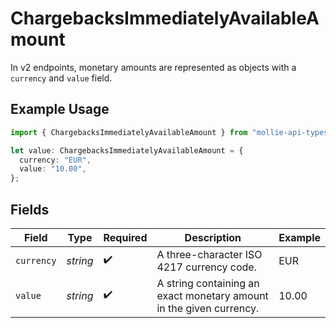 # ChargebacksImmediatelyAvailableAmount

In v2 endpoints, monetary amounts are represented as objects with a `currency` and `value` field.

## Example Usage

```typescript
import { ChargebacksImmediatelyAvailableAmount } from "mollie-api-typescript/models/operations";

let value: ChargebacksImmediatelyAvailableAmount = {
  currency: "EUR",
  value: "10.00",
};
```

## Fields

| Field                                                               | Type                                                                | Required                                                            | Description                                                         | Example                                                             |
| ------------------------------------------------------------------- | ------------------------------------------------------------------- | ------------------------------------------------------------------- | ------------------------------------------------------------------- | ------------------------------------------------------------------- |
| `currency`                                                          | *string*                                                            | :heavy_check_mark:                                                  | A three-character ISO 4217 currency code.                           | EUR                                                                 |
| `value`                                                             | *string*                                                            | :heavy_check_mark:                                                  | A string containing an exact monetary amount in the given currency. | 10.00                                                               |